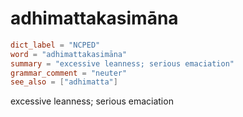 # adhimattakasimāna

``` toml
dict_label = "NCPED"
word = "adhimattakasimāna"
summary = "excessive leanness; serious emaciation"
grammar_comment = "neuter"
see_also = ["adhimatta"]
```

excessive leanness; serious emaciation

